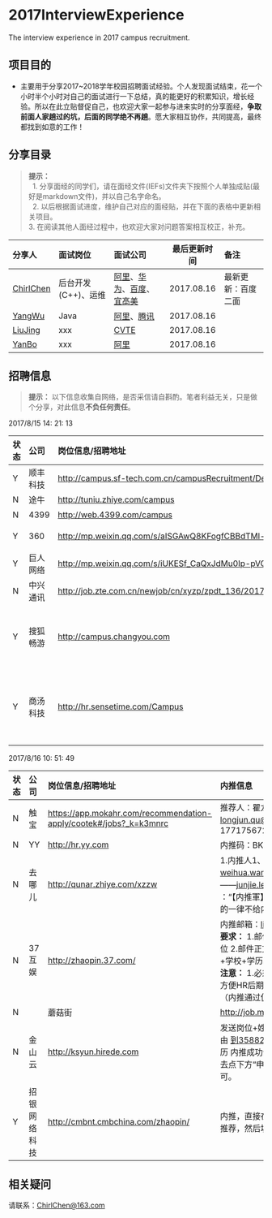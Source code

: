 # 2017InterviewExperience
The interview experience in 2017 campus recruitment.
## 项目目的
- 主要用于分享2017~2018学年校园招聘面试经验。个人发现面试结束，花一个小时半个小时对自己的面试进行一下总结，真的能更好的积累知识，增长经验。所以在此立贴督促自己，也欢迎大家一起参与进来实时的分享面经，**争取前面人家趟过的坑，后面的同学绝不再趟**。愿大家相互协作，共同提高，最终都找到如意的工作！

## 分享目录
> **提示：** <br>
    1. 分享面经的同学们，请在面经文件(IEFs)文件夹下按照个人单独成贴(最好是markdown文件)，并以自己名字命名。 <br>
    2. 以后根据面试进度，维护自己对应的面经贴，并在下面的表格中更新相关项目。<br>
    3. 在阅读其他人面经过程中，也欢迎大家对问题答案相互校正，补充。<br>
  
| 分享人 | 面试岗位 | 面试公司 | 最后更新时间 | 备注 |
| :--- | :---- | :---- | :---: | :----- | 
|[ChirlChen](./IEFs/ChirlChen.md)| 后台开发(C++)、运维| [阿里](./IEFs/ChirlChen.md#mayijinfu)、[华为](./IEFs/ChirlChen.md#huawei)、[百度](./IEFs/ChirlChen.md#baidu_shanghai)、[宜高美](./IEFs/ChirlChen.md#yigaomei) | 2017.08.16| 最新更新：百度二面 |
|[YangWu](./IEFs/YangWu.md) | Java | [阿里](./IEFs/YangWu.md#ali)、[腾讯](./IEFs/YangWu.md#tengxun) | 2017.08.16 | |
|[LiuJing](./IEFs/LiuJing.md) | xxx | [CVTE](./IEFs/LiuJing.md#cvte)| 2017.08.16 | |
|[YanBo](./IEFs/YanBo.md) | xxx | [阿里](./IEFs/YanBo.md#ali)| 2017.08.16 | |
 
 
## 招聘信息
> **提示：** 以下信息收集自网络，是否采信请自斟酌。笔者利益无关，只是做个分享，对此信息**不负任何责任**。

2017/8/15 14: 21: 13

|状态 | 公司 | 岗位信息/招聘地址 | 内推信息 |
| --- | :--- | :--- | :----|
| Y | 顺丰科技 | http://campus.sf-tech.com.cn/campusRecruitment/Default.html |内推码：366109、366040 |
| N | 途牛 | http://tuniu.zhiye.com/campus |内推码：TN006520|
| N | 4399 | http://web.4399.com/campus | 内推码：TMZBPEG5 |
| Y | 360 | http://mp.weixin.qq.com/s/aISGAwQ8KFogfCBBdTMl-Q | 内推:yuanfang@360.cn，主题: 姓名 + 岗位 + 手机号 + 学校 |
| Y | 巨人网络 | http://mp.weixin.qq.com/s/iUKESf_CaQxJdMu0Ip-pVQ | 内推邮箱:mr_jwyyx@163.com|
| N | 中兴通讯 | http://job.zte.com.cn/newjob/cn/xyzp/zpdt_136/201708/t20170811_465091.html | 内推码  ZTE170EM0、ZTE04YDQ0|
| Y | 搜狐畅游 | http://campus.changyou.com |  liang_m@cyou-inc.com，简历格式【姓名+内推岗位+电话号码+学校】，邮件中尽量写一段突出自己优势的文字，这样内推成功的几率会更大。|
| Y | 商汤科技 | http://hr.sensetime.com/Campus | 内推邮箱:hegaoyuan@sensetime.com，简历请以【姓名-学校-应聘职位-期望工作地点】命名。邮件内容请用以下模板：姓名：邮箱：电话：自我推荐： |

2017/8/16 10: 51: 49 

|状态 | 公司 | 岗位信息/招聘地址 | 内推信息 |
| --- | :--- | :--- | :----|
| N | 触宝 | https://app.mokahr.com/recommendation-apply/cootek#/jobs?_k=k3mnrc | 推荐人：瞿龙俊；推荐邮箱：longjun.qu@cootek.cn；推荐人手机：17717567217 |
| N | YY | http://hr.yy.com | 内推码：BKR51 |
| N | 去哪儿 | http://qunar.zhiye.com/xzzw | 1.内推人1、 weihua.wang@qunar.com，2.内推人2——junjie.le@qunar.com，邮件名称 ：“【内推軍】岗位-学校-姓名”。不按格式的一律不给内推哦！|
| N | 37互娱 | http://zhaopin.37.com/ |内推邮箱：liangyangrong@37.com <br>**要求：** 1.邮件主题：内推軍+姓名+应聘岗位 2.邮件正文附上：姓名+手机号+邮箱+学校+学历 <br>**注意：** 1.必须按照此格式填完所有信息，方便HR后期录入 2.内推通过会有短信通知（内推通过仍需要网申） |
| N | |蘑菇街 |http://job.mogujie.com/campus/position | 内推邮箱：jiangchuan@meili-inc.com。<br>邮件标题：【姓名】+【求职岗位（北京or杭州）】+【手机号】+【邮箱】+【来自内推軍】<br> 邮件内容:1.【姓名】+【性别】+【岗位（北京or杭州）】【最高学历】+【手机号码】+【邮箱】+【学校全称】  ☜需要录入信息，缺一不可 2:推荐理由:  重要请认真写，我会根据这个筛选哈（不超过200字）3:简历附件（PDF格式）4.不按上述要求来的，一律不给内推 ！！谢谢合作！！！！注意:岗位需标明  北京or杭州祝秋招顺利，各位加油 |
| N | 金山云 | http://ksyun.hirede.com | 发送岗位+姓名+性别+电话+邮箱+推荐理由 到3588212139@qq.com，不需要简历 内推成功会收到官方的邮件，点链接进去点下方“申请职位”，注册并完善简历即可。|
| Y | 招银网络科技 | http://cmbnt.cmbchina.com/zhaopin/ | 内推，直接在简历注册页面选是内部员工推荐，然后填核心系统开发一室 陈坦|

## 相关疑问
 请联系：ChirlChen@163.com